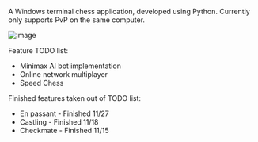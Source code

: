 A Windows terminal chess application, developed using Python.
Currently only supports PvP on the same computer.

![image](https://github.com/user-attachments/assets/0bc4f2f3-ae5c-4faa-b624-97cb213f8c87)

Feature TODO list:
* Minimax AI bot implementation
* Online network multiplayer
* Speed Chess 

Finished features taken out of TODO list:
* En passant - Finished 11/27
* Castling - Finished 11/18
* Checkmate - Finished 11/15
